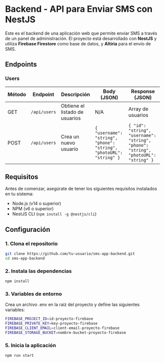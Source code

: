 # Backend - API para Enviar SMS con NestJS

Este es el backend de una aplicación web que permite enviar SMS a través de un panel de administración. El proyecto está desarrollado con **NestJS** y utiliza **Firebase Firestore** como base de datos, y **Altiria** para el envío de SMS.

## Endpoints

### Users
<table><thead><tr><th>Método</th><th>Endpoint</th><th>Descripción</th><th>Body (JSON)</th><th>Response (JSON)</th></tr></thead><tbody><tr><td>GET</td><td><code>/api/users</code></td><td>Obtiene el listado de usuarios</td><td>N/A</td><td>Array de usuarios</td></tr><tr><td>POST</td><td><code>/api/users</code></td><td>Crea un nuevo usuario</td><td><code>{ "username": "string", "phone": "string", "photoURL": "string" }</code></td><td><code>{ "id": "string", "username": "string", "phone": "string", "photoURL": "string" }</code></td></tr></tbody></table>

## Requisitos

Antes de comenzar, asegúrate de tener los siguientes requisitos instalados en tu sistema:

- Node.js (v14 o superior)
- NPM (v6 o superior)
- NestJS CLI (`npm install -g @nestjs/cli`)

## Configuración

### 1. Clona el repositorio

```bash
git clone https://github.com/tu-usuario/sms-app-backend.git
cd sms-app-backend
```

### 2. Instala las dependencias
```bash
npm install
```

### 3. Variables de entorno

Crea un archivo .env en la raíz del proyecto y define las siguientes variables:
```bash
FIREBASE_PROJECT_ID=id-proyecto-firebase
FIREBASE_PRIVATE_KEY=key-proyecto-firebase
FIREBASE_CLIENT_EMAIL=client-email-proyecto-firebase
FIREBASE_STORAGE_BUCKET=nombre-bucket-proyecto-firebase
```

### 5. Inicia la aplicación

```bash
npm run start
```